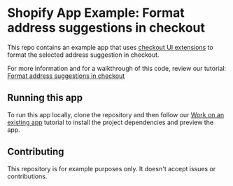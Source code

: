 # Shopify App Example: Format address suggestions in checkout

This repo contains an example app that uses [checkout UI extensions](https://shopify.dev/docs/api/checkout-ui-extensions) to format the selected address suggestion in checkout.

For more information and for a walkthrough of this code, review our tutorial: [Format address suggestions in checkout](https://shopify.dev/docs/apps/build/checkout/delivery-shipping/address-autocomplete/format-suggestion)

## Running this app

To run this app locally, clone the repository and then follow our [Work on an existing app](https://shopify.dev/docs/apps/tools/cli/existing) tutorial to install the project dependencies and preview the app.

## Contributing

This repository is for example purposes only. It doesn't accept issues or contributions.
